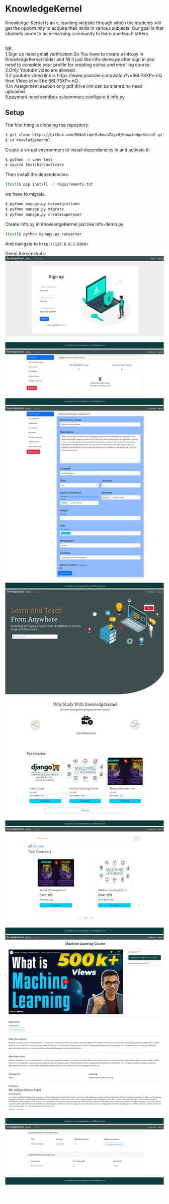 # KnowledgeKernel
Knowledge-Kernel is an e-learning website through which the students will get the opportunity to acquire their skills in various subjects. Our goal is that students come to an e-learning community to learn and teach others.

<br>
NB:<br>
1.Sign up need gmail verification.So You have to create a info.py in KnowledgeKernel folder and fill it just like info-demo.py.after sign in you need to complete your profile for creating coirse and enrolling course.<br>
2.Only Youtube video are allowed.<br>
3.if youtube video link is https://www.youtube.com/watch?v=66LP3XPv-nQ then  Video id will be 66LP3XPv-nQ .<br>
4.In Assignment section only pdf drive link can be shared.no need uploaded.<br>
5.payment need sendbox sslcommerz.configure it info.py<br>

## Setup


The first thing is cloneing the repository:


```sh
$ git clone https://github.com/MdAshiqurRahmanZayed/KnowledgeKernel.git
$ cd KnowledgeKernel
```
Create a virtual environment to install dependencies in and activate it:

```sh
$ python -m venv test
$ source test/bin/activate
```
Then install the dependencies:

```sh
(test)$ pip install -r requirements.txt
```

we have to migrate.
```sh
$ python manage.py makemigrations 
$ python manage.py migrate 
$ python manage.py createsuperuser
```
Create info.py in KnowledgeKernel just like info-demo.py<br>

```sh
(test)$ python manage.py runserver
```
And navigate to `http://127.0.0.1:8000/`


Demo Screenshots:
![](screenshot/a.png)
![](screenshot/b.png)
![](screenshot/c.png)
![](screenshot/d.png)
![](screenshot/e.png)
![](screenshot/f.png)
![](screenshot/g.png)
